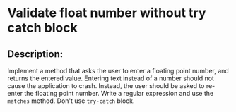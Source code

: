 # Validate float number without try catch block

## Description:

Implement a method that asks the user to enter a floating point number, and returns the entered value. Entering text instead of a number should not cause the application to crash. Instead, the user should be asked to re-enter the floating point number. Write a regular expression and use the `matches` method. Don't use `try-catch` block.

